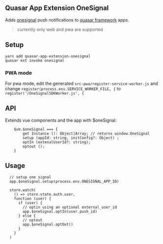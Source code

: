 ## Quasar App Extension OneSignal

Adds [onesignal](https://onesignal.com) push notifications to  [quasar framework](http://github.com/quasarframework/quasar) apps.

> currently only web and pwa are supported

## Setup
```
yarn add quasar-app-extension-onesignal
quasar ext invoke onesignal
```

### PWA mode
For pwa mode, edit the generated `src-pwa/register-service-worker.js` and change
`register(process.env.SERVICE_WORKER_FILE, {` to `register('/OneSignalSDKWorker.js', {`

## API
Extends vue components and the app with $oneSignal:

```
    $vm.$oneSignal === {
        get Instance (): Object|Array; // returns window.OneSignal
        setup (appId: string, initConfig?: Object) ;
        optIn (extenalUserId?: string);
        optout ();
    }
```

## Usage
```
  // setup one signal
  app.$oneSignal.setup(process.env.ONESIGNAL_APP_ID)

  store.watch(
    () => store.state.auth.user,
    function (user) {
      if (user) {
        // optin using an optional external_user_id
        app.$oneSignal.optIn(user.push_id)
      } else {
        // optout
        app.$oneSignal.optOut()
      }
    }
  )
```
